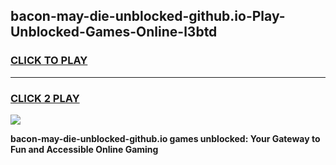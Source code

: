
## bacon-may-die-unblocked-github.io-Play-Unblocked-Games-Online-l3btd
<h3>
<a href="https://premium76.site?title=bacon-may-die-unblocked-github.io&ref=25A">CLICK TO PLAY</a></h3>
<hr>

<h3>
<a href="https://premium76.site?title=bacon-may-die-unblocked-github.io&ref=25A">CLICK 2 PLAY</a>
  
</h3>

<a href="https://premium76.site?title=bacon-may-die-unblocked-github.io&ref=25A"><img src="https://clearcache.store/games.png"></a>


**bacon-may-die-unblocked-github.io games unblocked: Your Gateway to Fun and Accessible Online Gaming**
